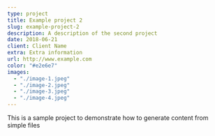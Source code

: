 ```yaml
---
type: project
title: Example project 2
slug: example-project-2
description: A description of the second project
date: 2018-06-21
client: Client Name
extra: Extra information
url: http://www.example.com
color: "#e2e6e7"
images:
  - "./image-1.jpeg"
  - "./image-2.jpeg"
  - "./image-3.jpeg"
  - "./image-4.jpeg"
---
```


This is a sample project to demonstrate how to generate content from simple files
